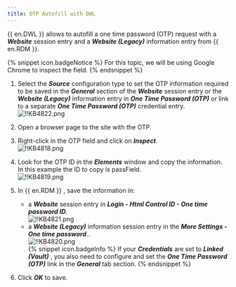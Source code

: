 ```yaml
---
title: OTP Autofill with DWL
---
```

{{ en.DWL }} allows to autofill a one time password (OTP) request with a ***Website*** session entry and a ***Website (Legacy)*** information entry from {{ en.RDM }}.

{% snippet icon.badgeNotice %}
For this topic, we will be using Google Chrome to inspect the field.
{% endsnippet %}

1. Select the ***Source*** configuration type to set the OTP information required to be saved in the ***General*** section of the ***Website*** session entry or the ***Website (Legacy)*** information entry in ***One Time Password (OTP)*** or link to a separate ***One Time Password (OTP)*** credential entry.  
![!!KB4822.png](/img/en/kb/KB4822.png)
1. Open a browser page to the site with the OTP.  
1. Right-click in the OTP field and click on ***Inspect***.  
![!!KB4818.png](/img/en/kb/KB4818.png)
1. Look for the OTP ID in the ***Elements*** window and copy the information. In this example the ID to copy is passField.  
![!!KB4819.png](/img/en/kb/KB4819.png)
1. In {{ en.RDM }} , save the information in:
   - a ***Website*** session entry in ***Login - Html Control ID - One time password ID***.  
      ![!!KB4821.png](/img/en/kb/KB4821.png)
   - a ***Website (Legacy)*** information session entry in the ***More Settings - One time password***..  
      ![!!KB4820.png](/img/en/kb/KB4820.png)  
{% snippet icon.badgeInfo %}
If your ***Credentials*** are set to ***Linked (Vault)*** , you also need to configure and set the ***One Time Password (OTP)*** link in the ***General*** tab section.
{% endsnippet %}  

6. Click ***OK*** to save.
